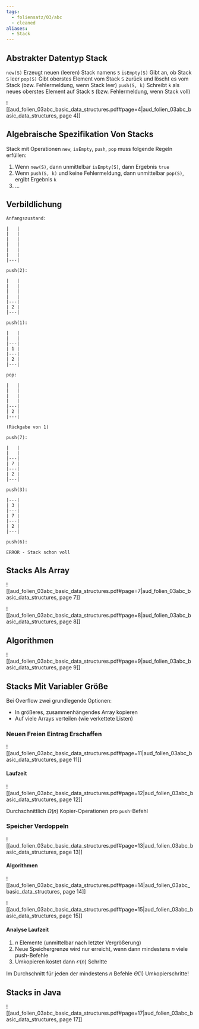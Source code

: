 ```yaml
---
tags:
  - foliensatz/03/abc
  - cleaned
aliases:
  - Stack
---
```


## Abstrakter Datentyp Stack

`new(S)` 
	Erzeugt neuen (leeren) Stack namens `S`
`isEmpty(S)`
	Gibt an, ob Stack `S` leer
`pop(S)`
	Gibt oberstes Element vom Stack `S` zurück und löscht es vom Stack 
	(bzw. Fehlermeldung, wenn Stack leer)
`push(S, k)`
	Schreibt `k` als neues oberstes Element auf Stack `S`
	(bzw. Fehlermeldung, wenn Stack voll)

![[aud_folien_03abc_basic_data_structures.pdf#page=4|aud_folien_03abc_basic_data_structures, page 4]]

## Algebraische Spezifikation Von Stacks

Stack mit Operationen `new`, `isEmpty`, `push`, `pop` muss folgende Regeln erfüllen:

1. Wenn `new(S)`, dann unmittelbar `isEmpty(S)`, dann Ergebnis `true`
2. Wenn `push(S, k)` und keine Fehlermeldung, dann unmittelbar `pop(S)`, ergibt Ergebnis `k`
3. ...

## Verbildlichung

```
Anfangszustand:

|   |
|   |
|   |
|   |
|   |
|   |
|---|

push(2):

|   |
|   |
|   |
|   |
|---|
| 2 |
|---|

push(1):

|   |
|   |
|---|
| 1 |
|---|
| 2 |
|---|

pop:

|   |
|   |
|   |
|   |
|---|
| 2 |
|---|

(Rückgabe von 1)

push(7):

|   |
|   |
|---|
| 7 |
|---|
| 2 |
|---|

push(3):

|---|
| 3 |
|---|
| 7 |
|---|
| 2 |
|---|

push(6):

ERROR - Stack schon voll
```

## Stacks Als Array

![[aud_folien_03abc_basic_data_structures.pdf#page=7|aud_folien_03abc_basic_data_structures, page 7]]

![[aud_folien_03abc_basic_data_structures.pdf#page=8|aud_folien_03abc_basic_data_structures, page 8]]

## Algorithmen

![[aud_folien_03abc_basic_data_structures.pdf#page=9|aud_folien_03abc_basic_data_structures, page 9]]

## Stacks Mit Variabler Größe

Bei Overflow zwei grundlegende Optionen:
- In größeres, zusammenhängendes Array kopieren
- Auf viele Arrays verteilen (wie verkettete Listen)

### Neuen Freien Eintrag Erschaffen

![[aud_folien_03abc_basic_data_structures.pdf#page=11|aud_folien_03abc_basic_data_structures, page 11]]

#### Laufzeit

![[aud_folien_03abc_basic_data_structures.pdf#page=12|aud_folien_03abc_basic_data_structures, page 12]]

Durchschnittlich $\Omega(n)$ Kopier-Operationen pro `push`-Befehl

### Speicher Verdoppeln

![[aud_folien_03abc_basic_data_structures.pdf#page=13|aud_folien_03abc_basic_data_structures, page 13]]

#### Algorithmen

![[aud_folien_03abc_basic_data_structures.pdf#page=14|aud_folien_03abc_basic_data_structures, page 14]]

![[aud_folien_03abc_basic_data_structures.pdf#page=15|aud_folien_03abc_basic_data_structures, page 15]]

#### Analyse Laufzeit

1. $n$ Elemente (unmittelbar nach letzter Vergrößerung)
2. Neue Speichergrenze wird nur erreicht, wenn dann mindestens $n$ viele push-Befehle
3. Umkopieren kostet dann $\mathcal{O}(n)$ Schritte

Im Durchschnitt für jeden der mindestens $n$ Befehle $\Theta(1)$ Umkopierschritte!

## Stacks in Java

![[aud_folien_03abc_basic_data_structures.pdf#page=17|aud_folien_03abc_basic_data_structures, page 17]]

